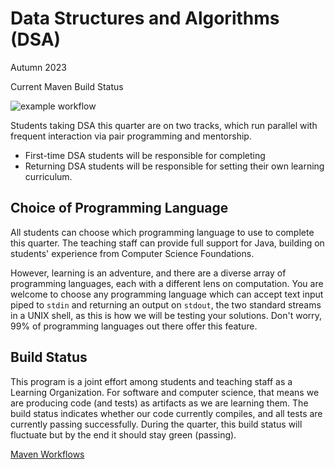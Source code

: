 # Data Structures and Algorithms (DSA)
Autumn 2023

Current Maven Build Status

![example workflow](https://github.com/theevergreenstatecollege/upper-division-cs/actions/workflows/maven.yml/badge.svg)

Students taking DSA this quarter are on two tracks, which run parallel with frequent
interaction via pair programming and mentorship.

* First-time DSA students will be responsible for completing
* Returning DSA students will be responsible for setting their own learning curriculum.

## Choice of Programming Language

All students can choose which programming language to use to complete this quarter.
The teaching staff can provide full support for Java, building on students' experience from Computer Science Foundations.

However, learning is an adventure, and there are a diverse array of programming languages,
each with a different lens on computation. You are welcome to choose any programming language
which can accept text input piped to `stdin` and returning an output on `stdout`, the two standard streams
in a UNIX shell, as this is how we will be testing your solutions. Don't worry,
99% of programming languages out there offer this feature.

## Build Status

This program is a joint effort among students and teaching staff as a Learning Organization.
For software and computer science, that means we are producing code (and tests) as artifacts
as we are learning them. The build status indicates whether our code currently compiles, and all tests are currently passing
successfully. During the quarter, this build status will fluctuate but by the end it should stay green (passing).

[Maven Workflows](https://github.com/TheEvergreenStateCollege/upper-division-cs/actions/workflows/maven.yml)
